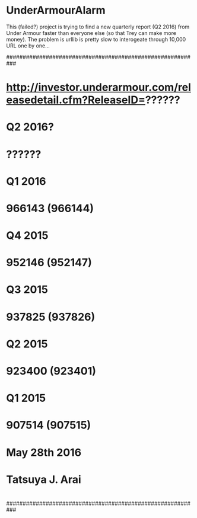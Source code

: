 # UnderArmourAlarm
This (failed?) project is trying to find a new quarterly report (Q2 2016) from Under Armour faster than everyone else (so that Trey can make more money).
The problem is urllib is pretty slow to interogeate through 10,000 URL one by one... 

###########################################################
#
#   http://investor.underarmour.com/releasedetail.cfm?ReleaseID=??????
#
#   Q2 2016?
#       ??????
#   Q1 2016
#       966143 (966144)
#   Q4 2015
#       952146 (952147)
#   Q3 2015
#       937825 (937826)
#   Q2 2015
#       923400 (923401)
#   Q1 2015
#       907514 (907515)
#
#           May 28th 2016
#                   Tatsuya J. Arai
#
###########################################################
